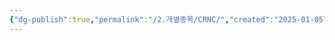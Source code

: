 ```yaml
---
{"dg-publish":true,"permalink":"/2.개별종목/CRNC/","created":"2025-01-05T22:26:35.984+09:00","updated":"2025-06-03T20:05:58.487+09:00"}
---
```


